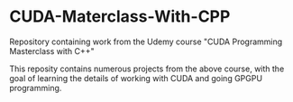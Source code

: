 # CUDA-Materclass-With-CPP
Repository containing work from the Udemy course "CUDA Programming Masterclass with C++"

This reposity contains numerous projects from the above course, with the goal of learning the details of working with CUDA and going GPGPU programming.
